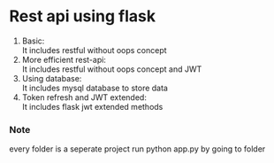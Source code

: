 # Rest api using flask
1. Basic: <br/>
It includes restful without oops concept
2. More efficient rest-api: <br/>
It includes restful without oops concept and JWT
3. Using database: <br/>
It includes mysql database to store data
4. Token refresh and JWT extended: <br/>
It includes flask jwt extended methods

### Note
every folder is a seperate project run python app.py by going to folder

